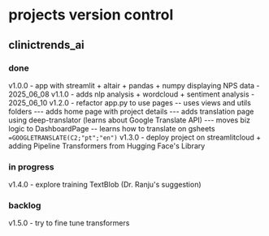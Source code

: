 # projects version control

## clinictrends_ai

### done
v1.0.0 - app with streamlit + altair + pandas + numpy displaying NPS data - 2025_06_08
v1.1.0 - adds nlp analysis + wordcloud + sentiment analysis - 2025_06_10
v1.2.0 - refactor app.py to use pages
-- uses views and utils folders
--- adds home page with project details
--- adds translation page using deep-translator (learns about Google Translate API)
--- moves biz logic to DashboardPage
-- learns how to translate on gsheets `=GOOGLETRANSLATE(C2;"pt";"en")`
v1.3.0 - deploy project on streamlitcloud + adding Pipeline Transformers from Hugging Face's Library

### in progress
v1.4.0 - explore training TextBlob (Dr. Ranju's suggestion)

### backlog
v1.5.0 - try to fine tune transformers
